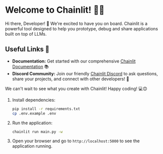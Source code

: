 # Welcome to Chainlit! 🚀🤖

Hi there, Developer! 👋 We're excited to have you on board. Chainlit is a powerful tool designed to help you prototype, debug and share applications built on top of LLMs.

## Useful Links 🔗

- **Documentation:** Get started with our comprehensive [Chainlit Documentation](https://docs.chainlit.io) 📚
- **Discord Community:** Join our friendly [Chainlit Discord](https://discord.gg/k73SQ3FyUh) to ask questions, share your projects, and connect with other developers! 💬

We can't wait to see what you create with Chainlit! Happy coding! 💻😊

1. Install dependencies:

   ```bash
   pip install -r requirements.txt
   cp .env.example .env
   ```

2. Run the application:

   ```bash
   chainlit run main.py -w
   ```

3. Open your browser and go to `http://localhost:5000` to see the application running.

